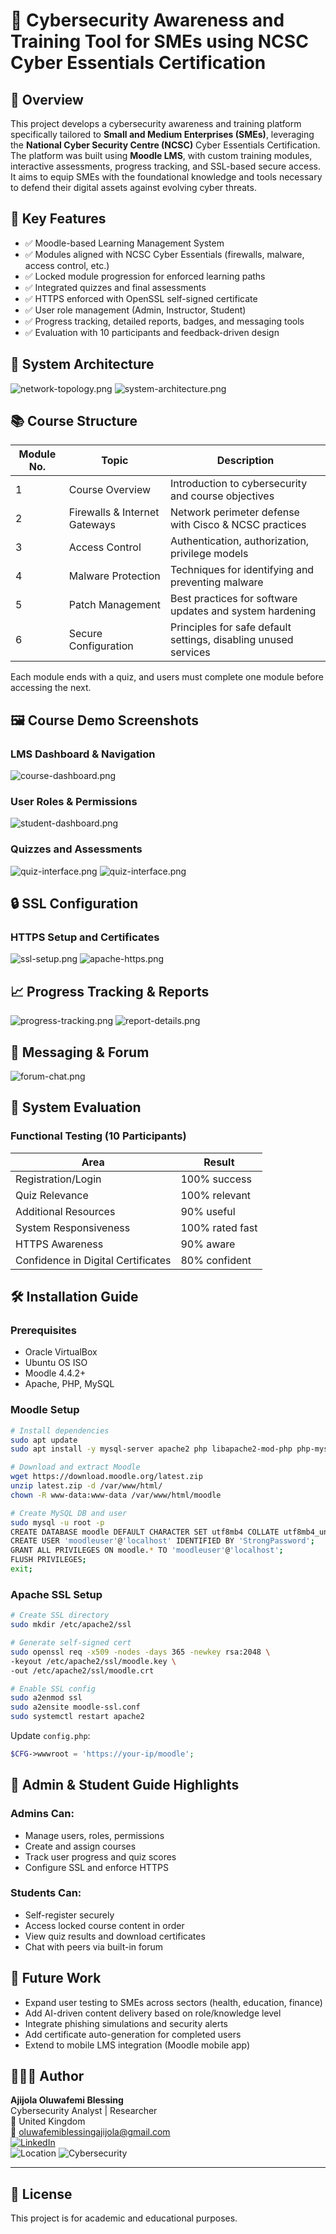 # 🧠 Cybersecurity Awareness and Training Tool for SMEs using NCSC Cyber Essentials Certification

## 📌 Overview

This project develops a cybersecurity awareness and training platform specifically tailored to **Small and Medium Enterprises (SMEs)**, leveraging the **National Cyber Security Centre (NCSC)** Cyber Essentials Certification. The platform was built using **Moodle LMS**, with custom training modules, interactive assessments, progress tracking, and SSL-based secure access. It aims to equip SMEs with the foundational knowledge and tools necessary to defend their digital assets against evolving cyber threats.



## 🧩 Key Features

- ✅ Moodle-based Learning Management System
- ✅ Modules aligned with NCSC Cyber Essentials (firewalls, malware, access control, etc.)
- ✅ Locked module progression for enforced learning paths
- ✅ Integrated quizzes and final assessments
- ✅ HTTPS enforced with OpenSSL self-signed certificate
- ✅ User role management (Admin, Instructor, Student)
- ✅ Progress tracking, detailed reports, badges, and messaging tools
- ✅ Evaluation with 10 participants and feedback-driven design



## 🧠 System Architecture

![network-topology.png](images/network-topology.png)
![system-architecture.png](images/system-architecture.png)



## 📚 Course Structure

| Module No. | Topic                         | Description                                                                 |
|------------|-------------------------------|-----------------------------------------------------------------------------|
| 1          | Course Overview               | Introduction to cybersecurity and course objectives                        |
| 2          | Firewalls & Internet Gateways | Network perimeter defense with Cisco & NCSC practices                      |
| 3          | Access Control                | Authentication, authorization, privilege models                            |
| 4          | Malware Protection            | Techniques for identifying and preventing malware                          |
| 5          | Patch Management              | Best practices for software updates and system hardening                   |
| 6          | Secure Configuration          | Principles for safe default settings, disabling unused services            |

Each module ends with a quiz, and users must complete one module before accessing the next.



## 🖼️ Course Demo Screenshots

### LMS Dashboard & Navigation

![course-dashboard.png](images/course-dashboard.png)

### User Roles & Permissions

![student-dashboard.png](images/student-dashboard.png)

### Quizzes and Assessments

![quiz-interface.png](images/quiz-interface.png)
![quiz-interface.png](images/quiz-interfaces.png)


## 🔒 SSL Configuration

### HTTPS Setup and Certificates

![ssl-setup.png](images/ssl-setup.png)
![apache-https.png](images/apache-https.png)



## 📈 Progress Tracking & Reports

![progress-tracking.png](images/progress-tracking.png)
![report-details.png](images/report-details.png)



## 💬 Messaging & Forum

![forum-chat.png](images/forum-chat.png)



## 🧪 System Evaluation

### Functional Testing (10 Participants)

| Area                             | Result             |
|----------------------------------|--------------------|
| Registration/Login               | 100% success       |
| Quiz Relevance                   | 100% relevant      |
| Additional Resources             | 90% useful         |
| System Responsiveness            | 100% rated fast    |
| HTTPS Awareness                  | 90% aware          |
| Confidence in Digital Certificates | 80% confident    |



## 🛠️ Installation Guide

### Prerequisites

- Oracle VirtualBox  
- Ubuntu OS ISO  
- Moodle 4.4.2+  
- Apache, PHP, MySQL  

### Moodle Setup
```bash
# Install dependencies
sudo apt update
sudo apt install -y mysql-server apache2 php libapache2-mod-php php-mysql php-gd php-xml php-intl php-soap php-curl php-zip php-mbstring unzip

# Download and extract Moodle
wget https://download.moodle.org/latest.zip
unzip latest.zip -d /var/www/html/
chown -R www-data:www-data /var/www/html/moodle

# Create MySQL DB and user
sudo mysql -u root -p
CREATE DATABASE moodle DEFAULT CHARACTER SET utf8mb4 COLLATE utf8mb4_unicode_ci;
CREATE USER 'moodleuser'@'localhost' IDENTIFIED BY 'StrongPassword';
GRANT ALL PRIVILEGES ON moodle.* TO 'moodleuser'@'localhost';
FLUSH PRIVILEGES;
exit;
```

### Apache SSL Setup
```bash
# Create SSL directory
sudo mkdir /etc/apache2/ssl

# Generate self-signed cert
sudo openssl req -x509 -nodes -days 365 -newkey rsa:2048 \
-keyout /etc/apache2/ssl/moodle.key \
-out /etc/apache2/ssl/moodle.crt

# Enable SSL config
sudo a2enmod ssl
sudo a2ensite moodle-ssl.conf
sudo systemctl restart apache2
```

Update `config.php`:
```php
$CFG->wwwroot = 'https://your-ip/moodle';
```



## 🧾 Admin & Student Guide Highlights

### Admins Can:
- Manage users, roles, permissions
- Create and assign courses
- Track user progress and quiz scores
- Configure SSL and enforce HTTPS

### Students Can:
- Self-register securely
- Access locked course content in order
- View quiz results and download certificates
- Chat with peers via built-in forum



## 📌 Future Work

- Expand user testing to SMEs across sectors (health, education, finance)
- Add AI-driven content delivery based on role/knowledge level
- Integrate phishing simulations and security alerts
- Add certificate auto-generation for completed users
- Extend to mobile LMS integration (Moodle mobile app)
  


## 👨🏽‍💻 Author

**Ajijola Oluwafemi Blessing**  
Cybersecurity Analyst | Researcher  
📍 United Kingdom  
📧 oluwafemiblessingajijola@gmail.com  
[![LinkedIn](https://img.shields.io/badge/LinkedIn-Profile-blue?logo=linkedin&style=flat-square)](https://www.linkedin.com/in/ajijola-oluwafemi-ba839712a/)  
![Location](https://img.shields.io/badge/Based_in-United_Kingdom-007EC6?style=flat-square)
![Cybersecurity](https://img.shields.io/badge/Role-Cybersecurity_Analyst-success?style=flat-square)

---

## 📄 License

This project is for academic and educational purposes.
